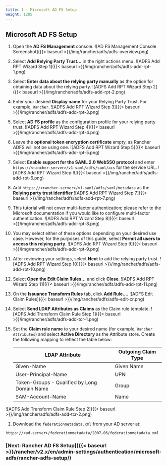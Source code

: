```yaml
---
title: 1 - Microsoft AD FS Setup
weight: 1205
---
```


## Microsoft AD FS Setup

1. Open the **AD FS Management** console.
  ![AD FS Management Console Screenshot]({{< baseurl >}}/img/rancher/adfs/adfs-overview.png)

1. Select **Add Relying Party Trust...** in the right actions menu.
  ![ADFS Add RPT Wizard Step 1]({{< baseurl >}}/img/rancher/adfs/adfs-add-rpt-1.png)

1. Select **Enter data about the relying party manually** as the option for obtaining data about the relying party.
  ![ADFS Add RPT Wizard Step 2]({{< baseurl >}}/img/rancher/adfs/adfs-add-rpt-2.png)
  
1. Enter your desired **Display name** for your Relying Party Trust. For example, `Rancher`.
  ![ADFS Add RPT Wizard Step 3]({{< baseurl >}}/img/rancher/adfs/adfs-add-rpt-3.png)
  
1. Select **AD FS profile** as the configuration profile for your relying party trust.
  ![ADFS Add RPT Wizard Step 4]({{< baseurl >}}/img/rancher/adfs/adfs-add-rpt-4.png)
  
1. Leave the **optional token encryption certificate** empty, as Rancher ADFS will not be using one.
  ![ADFS Add RPT Wizard Step 5]({{< baseurl >}}/img/rancher/adfs/adfs-add-rpt-5.png)
  
1. Select **Enable support for the SAML 2.0 WebSSO protocol**
  and enter `https://<rancher-server>/v1-saml/adfs/saml/acs` for the service URL.
  ![ADFS Add RPT Wizard Step 6]({{< baseurl >}}/img/rancher/adfs/adfs-add-rpt-6.png)  
  
1. Add `https://<rancher-server>/v1-saml/adfs/saml/metadata` as the **Relying party trust identifier**
  ![ADFS Add RPT Wizard Step 7]({{< baseurl >}}/img/rancher/adfs/adfs-add-rpt-7.png)
  
1. This tutorial will not cover multi-factor authentication; please refer to the Microsoft documentation if you would like to configure multi-factor authentication.
  ![ADFS Add RPT Wizard Step 8]({{< baseurl >}}/img/rancher/adfs/adfs-add-rpt-8.png)
  
1. You may select either of these options depending on your desired use case. However, for the purposes of this guide, select **Permit all users to access this relying party**.
  ![ADFS Add RPT Wizard Step 9]({{< baseurl >}}/img/rancher/adfs/adfs-add-rpt-9.png)

1. After reviewing your settings, select **Next** to add the relying party trust.
  ![ADFS Add RPT Wizard Step 10]({{< baseurl >}}/img/rancher/adfs/adfs-add-rpt-10.png)
  
1. Select **Open the Edit Claim Rules...** and click **Close**.
  ![ADFS Add RPT Wizard Step 11]({{< baseurl >}}/img/rancher/adfs/adfs-add-rpt-11.png)
  
1. On the **Issuance Transform Rules** tab, click **Add Rule...**.
  ![ADFS Edit Claim Rules]({{< baseurl >}}/img/rancher/adfs/adfs-edit-cr.png)
  
1. Select **Send LDAP Attributes as Claims** as the Claim rule template.
  ![ADFS Add Transform Claim Rule Step 1]({{< baseurl >}}/img/rancher/adfs/adfs-add-tcr-1.png)
  
1. Set the **Claim rule name** to your desired name (for example, `Rancher Attributes`) and select **Active Directory** as the Attribute store. Create the following mapping to reflect the table below:

    | LDAP Attribute                               | Outgoing Claim Type |
    | -------------------------------------------- | ------------------- |
    | Given-Name                                   | Given Name          |
    | User-Principal-Name                          | UPN                 |
    | Token-Groups - Qualified by Long Domain Name | Group               |
    | SAM-Account-Name                             | Name                |
  ![ADFS Add Transform Claim Rule Step 2]({{< baseurl >}}/img/rancher/adfs/adfs-add-tcr-2.png)

1. Download the `federationmetadata.xml` from your AD server at: 
```
https://<ad-server>/federationmetadata/2007-06/federationmetadata.xml
```

### [Next: Rancher AD FS Setup]({{< baseurl >}}/rancher/v2.x/en/admin-settings/authentication/microsoft-adfs/rancher-adfs-setup/)
